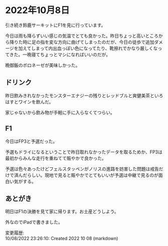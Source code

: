 # 2022年10月8日

引き続き鈴鹿サーキットにF1を見に行っています。

今日は雨も降らずいい感じの気温でとても良かった。昨日ちょっと高いところから降りた時に足の指を変な方向に曲げてしまったのだが、今日の徒歩で追加ダメージを加えてしまって内出血っぽい色になってたり、靴擦れでかなり厳しくなってきた。一晩寝てちょっとマシになればいいのだが。

晩御飯のボロネーゼが美味しかった。

## ドリンク

昨日飲みきれなかったモンスターエナジーの残りとレッドブルと爽健美茶といろはすとワインを飲んだ。

家じゃないから飲み物が手軽に手に入らなくてつらい。

## F1

今日はFP3と予選だった。

予選もドライになるということで昨日取れなかったデータを取るためか、FP3は最初からみんな走行を重ねてて賑やかで良かった。

予選は色々あったけどフェルスタッペンがノリスの進路を妨害した問題は戒告だけで済んだらしい。現地で見ると賑やかでとてもいいが予選は中継で見るのが面白い気がする。

## あとがき

明日はF1の決勝を見て家に帰ります。お土産どうしよう。

外なのでiPadで書きました。

変更履歴:  
10/08/2022 23:26:10: Created 2022 10 08 (markdown)  
